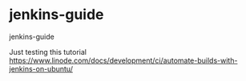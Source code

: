 # jenkins-guide
jenkins-guide

Just testing this tutorial
https://www.linode.com/docs/development/ci/automate-builds-with-jenkins-on-ubuntu/
